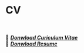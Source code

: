 # CV

<!-- Place this tag in your head or just before your close body tag. -->
<br>

📄 **[*Donwload Curiculum Vitae*](https://github.com/jmhuer/jmhuer.github.io/raw/master/latex-resume/juan-cv/resume.pdf)**
<br>
📄 **[*Donwload Resume*](https://github.com/jmhuer/jmhuer.github.io/raw/master/latex-resume/juan-cv/resume.pdf)**
<br>